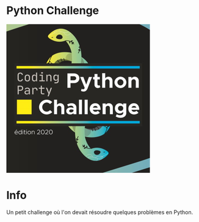 # Python Challenge

![Python Challenge](img/pychallenge.jpg)

# Info

Un petit challenge où l'on devait résoudre quelques problèmes en Python.